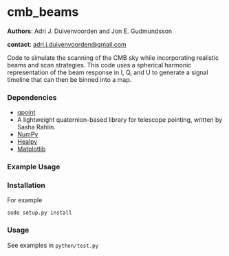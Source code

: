 # cmb_beams

**Authors**: Adri J. Duivenvoorden and Jon E. Gudmundsson

**contact**: adri.j.duivenvoorden@gmail.com

Code to simulate the scanning of the CMB sky while incorporating realistic beams and
scan strategies. This code uses a spherical harmonic representation of the beam response
in I, Q, and U to generate a signal timeline that can then be binned into a map.


### Dependencies

 * [qpoint](https://github.com/arahlin/qpoint)
  * A lightweight quaternion-based library for telescope pointing, written by Sasha Rahlin.
 * [NumPy](https://github.com/numpy/numpy)
 * [Healpy](https://github.com/healpy/healpy)
 * [Matplotlib](https://github.com/matplotlib/matplotlib)

### Example Usage

### Installation

For example
```
sudo setup.py install
```

### Usage

See examples in `python/test.py`